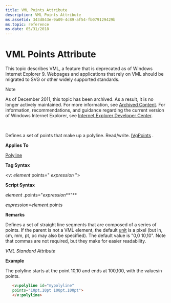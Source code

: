 ```yaml
---
title: VML Points Attribute
description: VML Points Attribute
ms.assetid: 343d843e-9a09-4c89-af54-fb079129429b
ms.topic: reference
ms.date: 05/31/2018
---
```


# VML Points Attribute

This topic describes VML, a feature that is deprecated as of Windows Internet Explorer 9. Webpages and applications that rely on VML should be migrated to SVG or other widely supported standards.

> [!Note]  
> As of December 2011, this topic has been archived. As a result, it is no longer actively maintained. For more information, see [Archived Content](/previous-versions/windows/internet-explorer/ie-developer/). For information, recommendations, and guidance regarding the current version of Windows Internet Explorer, see [Internet Explorer Developer Center](https://msdn.microsoft.com/ie/).

 

Defines a set of points that make up a polyline. Read/write. [IVgPoints](msdn-online-vml-ivgpoints-data-type.md) .

**Applies To**

[Polyline](msdn-online-vml-polyline-element.md)

**Tag Syntax**

<v: *element* points=" *expression* ">

**Script Syntax**

*element* .points="*expression***"**

*expression*=*element*.points

**Remarks**

Defines a set of straight line segments that are composed of a series of points. If the parent is not a VML element, the default [unit](msdn-online-vml-units.md) is a pixel (but in, cm, mm, pt, pc may also be specified). The default value is "0,0 10,10". Note that commas are not required, but they make for easier readability.

*VML Standard Attribute*

**Example**

The polyline starts at the point 10,10 and ends at 100,100, with the valuesin points.


```HTML
   <v:polyline id="mypolyline"
   points="10pt,10pt 100pt,100pt">
   </v:polyline>
```



 

 
